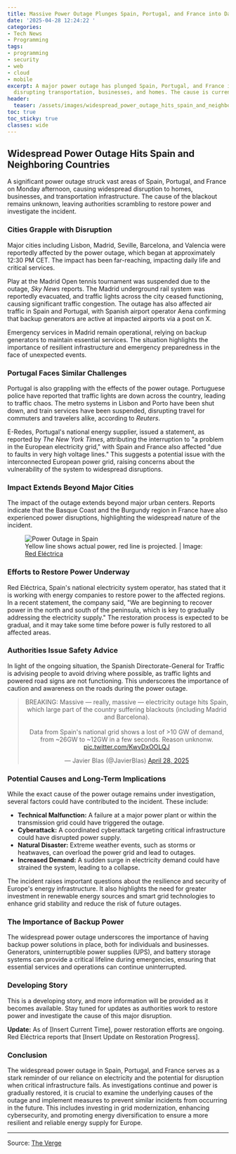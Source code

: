 ```yaml
---
title: Massive Power Outage Plunges Spain, Portugal, and France into Darkness
date: '2025-04-28 12:24:22 '
categories:
- Tech News
- Programming
tags:
- programming
- security
- web
- cloud
- mobile
excerpt: A major power outage has plunged Spain, Portugal, and France into darkness,
  disrupting transportation, businesses, and homes. The cause is currently unknown.
header:
  teaser: /assets/images/widespread_power_outage_hits_spain_and_neighboring_20250428122422.png
toc: true
toc_sticky: true
classes: wide
---
```


## Widespread Power Outage Hits Spain and Neighboring Countries

A significant power outage struck vast areas of Spain, Portugal, and France on Monday afternoon, causing widespread disruption to homes, businesses, and transportation infrastructure. The cause of the blackout remains unknown, leaving authorities scrambling to restore power and investigate the incident.

### Cities Grapple with Disruption

Major cities including Lisbon, Madrid, Seville, Barcelona, and Valencia were reportedly affected by the power outage, which began at approximately 12:30 PM CET. The impact has been far-reaching, impacting daily life and critical services.

Play at the Madrid Open tennis tournament was suspended due to the outage, *Sky News* reports. The Madrid underground rail system was reportedly evacuated, and traffic lights across the city ceased functioning, causing significant traffic congestion. The outage has also affected air traffic in Spain and Portugal, with Spanish airport operator Aena confirming that backup generators are active at impacted airports via a post on X.

Emergency services in Madrid remain operational, relying on backup generators to maintain essential services. The situation highlights the importance of resilient infrastructure and emergency preparedness in the face of unexpected events.

### Portugal Faces Similar Challenges

Portugal is also grappling with the effects of the power outage. Portuguese police have reported that traffic lights are down across the country, leading to traffic chaos. The metro systems in Lisbon and Porto have been shut down, and train services have been suspended, disrupting travel for commuters and travelers alike, according to *Reuters*.

E-Redes, Portugal's national energy supplier, issued a statement, as reported by *The New York Times*, attributing the interruption to "a problem in the European electricity grid," with Spain and France also affected "due to faults in very high voltage lines." This suggests a potential issue with the interconnected European power grid, raising concerns about the vulnerability of the system to widespread disruptions.

### Impact Extends Beyond Major Cities

The impact of the outage extends beyond major urban centers. Reports indicate that the Basque Coast and the Burgundy region in France have also experienced power disruptions, highlighting the widespread nature of the incident.

<figure>
<img alt="Power Outage in Spain" src="https://platform.theverge.com/wp-content/uploads/sites/2/2025/04/Spain-power-outage.png?quality=90&#038;strip=all&#038;crop=0,0,100,100" />
	<figcaption>Yellow line shows actual power, red line is projected. | Image: <a href="https://demanda.ree.es/visiona/peninsula/nacionalau/total">Red Eléctrica</a></figcaption>
</figure>

### Efforts to Restore Power Underway

Red Eléctrica, Spain's national electricity system operator, has stated that it is working with energy companies to restore power to the affected regions. In a recent statement, the company said, "We are beginning to recover power in the north and south of the peninsula, which is key to gradually addressing the electricity supply." The restoration process is expected to be gradual, and it may take some time before power is fully restored to all affected areas.

### Authorities Issue Safety Advice

In light of the ongoing situation, the Spanish Directorate-General for Traffic is advising people to avoid driving where possible, as traffic lights and powered road signs are not functioning. This underscores the importance of caution and awareness on the roads during the power outage.

<center>
<blockquote class="twitter-tweet"><p dir="ltr" lang="en">BREAKING: Massive &#8212; really, massive &#8212; electricity outage hits Spain, which large part of the country suffering blackouts (including Madrid and Barcelona).<br /><br />Data from Spain&#039;s national grid shows a lost of &gt;10 GW of demand, from ~26GW to ~12GW in a few seconds. Reason unknonw. <a href="https://t.co/KwvDxOOLQJ">pic.twitter.com/KwvDxOOLQJ</a></p>&mdash; Javier Blas (@JavierBlas) <a href="https://twitter.com/JavierBlas/status/1916811180296880419?ref_src=twsrc%5Etfw">April 28, 2025</a></blockquote>
</center>

### Potential Causes and Long-Term Implications

While the exact cause of the power outage remains under investigation, several factors could have contributed to the incident. These include:

*   **Technical Malfunction:** A failure at a major power plant or within the transmission grid could have triggered the outage.
*   **Cyberattack:** A coordinated cyberattack targeting critical infrastructure could have disrupted power supply.
*   **Natural Disaster:** Extreme weather events, such as storms or heatwaves, can overload the power grid and lead to outages.
*   **Increased Demand:** A sudden surge in electricity demand could have strained the system, leading to a collapse.

The incident raises important questions about the resilience and security of Europe's energy infrastructure. It also highlights the need for greater investment in renewable energy sources and smart grid technologies to enhance grid stability and reduce the risk of future outages.

### The Importance of Backup Power

The widespread power outage underscores the importance of having backup power solutions in place, both for individuals and businesses. Generators, uninterruptible power supplies (UPS), and battery storage systems can provide a critical lifeline during emergencies, ensuring that essential services and operations can continue uninterrupted.

### Developing Story

This is a developing story, and more information will be provided as it becomes available. Stay tuned for updates as authorities work to restore power and investigate the cause of this major disruption.

**Update:** As of [Insert Current Time], power restoration efforts are ongoing. Red Eléctrica reports that [Insert Update on Restoration Progress].

### Conclusion

The widespread power outage in Spain, Portugal, and France serves as a stark reminder of our reliance on electricity and the potential for disruption when critical infrastructure fails. As investigations continue and power is gradually restored, it is crucial to examine the underlying causes of the outage and implement measures to prevent similar incidents from occurring in the future. This includes investing in grid modernization, enhancing cybersecurity, and promoting energy diversification to ensure a more resilient and reliable energy supply for Europe.

---

Source: [The Verge](https://www.theverge.com/news/657017/major-blackout-spain-portugal-france-europe)